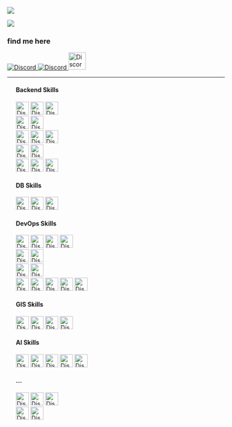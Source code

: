 ![](https://komarev.com/ghpvc/?username=behzad-azadi2693)
<p>
    <img src='https://github-readme-stats.vercel.app/api?username=behzad-azadi2693&show_icons=true&theme=gotham'>
</p>
<h3>find me here</h3>
<div>
    <div class="row">
        <a href='mailto:behzad.azadi2693@gmail.com'>
            <img alt="Discord" src="https://img.shields.io/badge/GMAIL-ab373c.svg?style=for-the-badge&logo=gmail&logoColor=orange">
        </a>
        <a href='https://telegram.me/behzad_azadi'>
            <img alt="Discord" src="https://img.shields.io/badge/TELEGRAM-dcf3dc.svg?style=for-the-badge&logo=telegram&logoColor=blue">
        </a>
        <a href="https://jobinja.ir/user/MQ-4274691"> 
            <img  style="height:40px;" alt="Discord" src="https://img.shields.io/badge/my resume-305e8c.svg?style=for-the-badge&logo=resume&logoColor=green">
        </a>
    </div>
</div>
<!--https://simpleicons.org/
        <a href='https://wa.me/+989032627632'>
            <img alt="Discord" src="https://img.shields.io/badge/WHATSAPP-3cab37.svg?style=for-the-badge&logo=whatsapp&logoColor=orange">
        </a>
-->
<hr>
<div>
    <div style="margin: 20px;">
    <h4>Backend Skills</h4>
        <img style="height:30px;" alt="Discord" src="https://img.shields.io/badge/Python-030903.svg?style=flat&logo=python&logoColor=yellow">
        <img style="height:30px;" alt="Discord" src="https://img.shields.io/badge/Django-030903.svg?style=flat&logo=django&logoColor=green">
        <img style="height:30px;" alt="Discord" src="https://img.shields.io/badge/UnitTest-030903.svg?style=plasic&logo=pytest">
    <br>
        <img style="height:30px;" alt="Discord" src="https://img.shields.io/badge/FastAPI-030903.svg?style=flat&logo=fastapi&logoColor=green">
        <img style="height:30px;" alt="Discord" src="https://img.shields.io/badge/DjangoRestFrameWork-030903.svg?style=flat&logo=django&logoColor=white">
    <br>
        <img style="height:30px;" alt="Discord" src="https://img.shields.io/badge/Celery-030903.svg?style=flat&logo=celery&logoColor=green">
        <img style="height:30px;" alt="Discord" src="https://img.shields.io/badge/Nginx-030903.svg?style=plasic&logo=nginx&logoColor=green">
        <img style="height:30px;" alt="Discord" src="https://img.shields.io/badge/Uwsgi-030903.svg?style=plasic&logo=Uwsgi&logoColor=green">
    <br>
        <img style="height:30px;" alt="Discord" src="https://img.shields.io/badge/ElasticSearch-030903.svg?style=plasic&logo=elasticsearch&logoColor=white">
        <img style="height:30px;" alt="Discord" src="https://img.shields.io/badge/Haystack-030903.svg?style=plasic&logo=elasticstack&logoColor=olive">
    <br>
        <img style="height:30px;" alt="Discord" src="https://img.shields.io/badge/Git-030903.svg?style=plasic&logo=git">
        <img style="height:30px;" alt="Discord" src="https://img.shields.io/badge/Github-030903.svg?style=plasic&logo=GitHub">
        <img style="height:30px;" alt="Discord" src="https://img.shields.io/badge/Gitlab-030903.svg?style=plasic&logo=GitLab">
    <br>
        <h4>DB Skills</h4>
        <img style="height:30px;" alt="Discord" src="https://img.shields.io/badge/PostgreSQL-030903.svg?style=flat&logo=postgresql&logoColor=blue">
        <img style="height:30px;" alt="Discord" src="https://img.shields.io/badge/MongoDB-030903.svg?style=flat&logo=mongodb&logoColor=green">
        <img style="height:30px;" alt="Discord" src="https://img.shields.io/badge/Redis-030903.svg?style=plasic&logo=redis&logoColor=red">
    <br>
        <h4>DevOps Skills</h4>
        <img style="height:30px;" alt="Discord" src="https://img.shields.io/badge/linux-030903.svg?style=flat&logo=Linux">
        <img style="height:30px;" alt="Discord" src="https://img.shields.io/badge/Bash%20Script-030903?style=for-the-badge&logo=GNU%20Bash&logoColor=white">
        <img style="height:30px;" alt="Discord" src="https://img.shields.io/badge/Docker-030903.svg?style=plasic&logo=docker&logoColor=blue">
        <img style="height:30px;" alt="Discord" src="https://img.shields.io/badge/DockerCompose-030903.svg?style=plasic&logo=docker&logoColor=orange">
    <br>
        <img style="height:30px;" alt="Discord" src="https://img.shields.io/badge/Gitlab-ci-030903.svg?style=plasic&logo=GitLab">
        <img style="height:30px;" alt="Discord" src="https://img.shields.io/badge/ELK-030903.svg?style=plasic&logo=elastic&logoColor=red">
    <br>
        <img style="height:30px;" alt="Discord" src="https://img.shields.io/badge/Kubernetes-030903.svg?style=plasic&logo=Kubernetes&logoColor=aqua">
        <img style="height:30px;" alt="Discord" src="https://img.shields.io/badge/Ansible-030903.svg?style=plasic&logo=Ansible&logoColor=white">
    <br>
        <img style="height:30px;" alt="Discord" src="https://img.shields.io/badge/grafana-030903.svg?style=plasic&logo=grafana&logoColor=orange">
        <img style="height:30px;" alt="Discord" src="https://img.shields.io/badge/loki-030903.svg?style=plasic&logo=grafana&logoColor=orange">
        <img style="height:30px;" alt="Discord" src="https://img.shields.io/badge/influxdb-030903.svg?style=plasic&logo=influxdb&logoColor=blue">
        <img style="height:30px;" alt="Discord" src="https://img.shields.io/badge/telegraf-030903.svg?style=plasic&logo=influxdb&logoColor=white">
        <img style="height:30px;" alt="Discord" src="https://img.shields.io/badge/prometheus-030903.svg?style=plasic&logo=prometheus&logoColor=orange">
    <br>
        <h4>GIS Skills</h4>
        <img style="height:30px;" alt="Discord" src="https://img.shields.io/badge/GIS-030903.svg?style=plasic&logo=Qgis">
        <img style="height:30px;" alt="Discord" src="https://img.shields.io/badge/OSM-030903.svg?style=plasic&logo=openstreetmap">
        <img style="height:30px;" alt="Discord" src="https://img.shields.io/badge/geodjango-030903.svg?style=plasic&logo=django&logoColor=green">
        <img style="height:30px;" alt="Discord" src="https://img.shields.io/badge/postgis-030903.svg?style=plasic&logo=postgresql&logoColor=green">
    <br>
        <h4>AI Skills</h4>
        <img style="height:30px;" alt="Discord" src="https://img.shields.io/badge/AI-030903.svg?style=plasic&logo=ai&logoColor=green">
        <img style="height:30px;" alt="Discord" src="https://img.shields.io/badge/ML-030903.svg?style=plasic&logo=ai&logoColor=green">
        <img style="height:30px;" alt="Discord" src="https://img.shields.io/badge/DL-030903.svg?style=plasic&logo=ai&logoColor=green">
        <img style="height:30px;" alt="Discord" src="https://img.shields.io/badge/ANNs-030903.svg?style=plasic&logo=ai&logoColor=green">
        <img style="height:30px;" alt="Discord" src="https://img.shields.io/badge/NLP-030903.svg?style=plasic&logo=ai&logoColor=green">
    <br>
        <h4>...</h4>
        <img style="height:30px;" alt="Discord" src="https://img.shields.io/badge/Microservices-030903.svg?style=plasic&logo=microservices&logoColor=aqua">
        <img style="height:30px;" alt="Discord" src="https://img.shields.io/badge/Scrum-030903.svg?style=flat&logo=scrum&logoColor=orange">
        <img style="height:30px;" alt="Discord" src="https://img.shields.io/badge/Agile-030903.svg?style=plasic&logo=agile&logoColor=blue">
        <br>
        <img style="height:30px;" alt="Discord" src="https://img.shields.io/badge/vscode-030903.svg?style=plasic&logo=visualstudiocode&logoColor=blue">
        <img style="height:30px;" alt="Discord" src="https://img.shields.io/badge/jupyter-030903.svg?style=plasic&logo=jupyter">
    </div>
</div>














